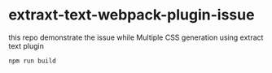 # extraxt-text-webpack-plugin-issue
this repo demonstrate the issue while Multiple CSS generation using extract text plugin 

```
npm run build
```
